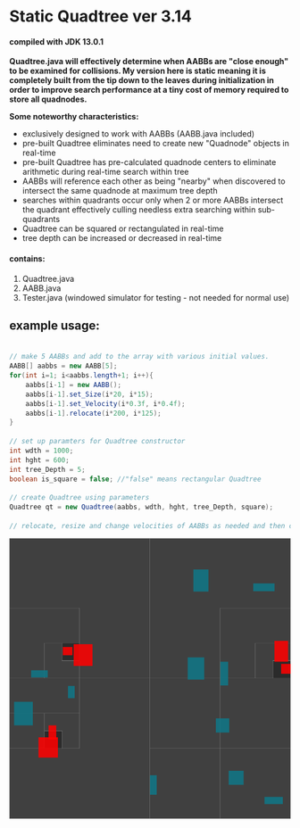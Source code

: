 # Static Quadtree ver 3.14

#### compiled with JDK 13.0.1

<b>Quadtree.java will effectively determine when AABBs are "close enough" to be examined for collisions. My version here is static meaning it is completely built from the tip down to the leaves during initialization in order to improve search performance at a tiny cost of memory required to store all quadnodes.
    
Some noteworthy characteristics:</b>
- exclusively designed to work with AABBs (AABB.java included)
- pre-built Quadtree eliminates need to create new "Quadnode" objects in real-time
- pre-built Quadtree has pre-calculated quadnode centers to eliminate arithmetic during real-time search within tree
- AABBs will reference each other as being "nearby" when discovered to intersect the same quadnode at maximum tree depth
- searches within quadrants occur only when 2 or more AABBs intersect the quadrant effectively culling needless extra searching within sub-quadrants
- Quadtree can be squared or rectangulated in real-time
- tree depth can be increased or decreased in real-time

#### contains: 
1. Quadtree.java
2. AABB.java
3. Tester.java (windowed simulator for testing - not needed for normal use)

## example usage:
```java

// make 5 AABBs and add to the array with various initial values.
AABB[] aabbs = new AABB[5];
for(int i=1; i<aabbs.length+1; i++){
    aabbs[i-1] = new AABB();
    aabbs[i-1].set_Size(i*20, i*15);
    aabbs[i-1].set_Velocity(i*0.3f, i*0.4f);
    aabbs[i-1].relocate(i*200, i*125);
}

// set up paramters for Quadtree constructor
int wdth = 1000;
int hght = 600;
int tree_Depth = 5;
boolean is_square = false; //"false" means rectangular Quadtree

// create Quadtree using parameters
Quadtree qt = new Quadtree(aabbs, wdth, hght, tree_Depth, square);

// relocate, resize and change velocities of AABBs as needed and then call qt.update();
```
![Qt simulator](https://github.com/The-AJF/Images/blob/master/qt.png)
